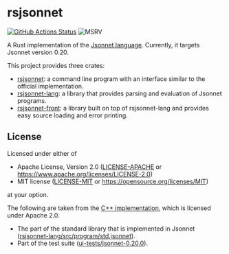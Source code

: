 # rsjsonnet

[![GitHub Actions Status](https://github.com/eduardosm/rsjsonnet/workflows/CI/badge.svg)](https://github.com/eduardosm/rsjsonnet/actions)
![MSRV](https://img.shields.io/badge/rustc-1.74+-lightgray.svg)

A Rust implementation of the [Jsonnet language](https://jsonnet.org/).
Currently, it targets Jsonnet version 0.20.

This project provides three crates:

* [rsjsonnet](rsjsonnet/README.md): a command line program with an
  interface similar to the official implementation.
* [rsjsonnet-lang](rsjsonnet-lang/README.md): a library that provides
  parsing and evaluation of Jsonnet programs.
* [rsjsonnet-front](rsjsonnet-front/README.md): a library built on top of
  rsjsonnet-lang and provides easy source loading and error printing.

## License

Licensed under either of

* Apache License, Version 2.0 ([LICENSE-APACHE](LICENSE-APACHE) or
  <https://www.apache.org/licenses/LICENSE-2.0>)
* MIT license ([LICENSE-MIT](LICENSE-MIT) or
  <https://opensource.org/licenses/MIT>)

at your option.

The following are taken from the [C++ implementation](https://github.com/google/jsonnet),
which is licensed under Apache 2.0.

* The part of the standard library that is implemented in Jsonnet
  ([rsjsonnet-lang/src/program/std.jsonnet](rsjsonnet-lang/src/program/std.jsonnet)).
* Part of the test suite ([ui-tests/jsonnet-0.20.0](ui-tests/jsonnet-0.20.0)).
